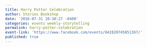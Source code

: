 ```yaml
---
title: Harry Potter Celebration
author: Stories Bookshop
date: '2016-07-31 10:30:27 -0400'
categories: events weekly-storytelling
permalink: harry-potter-celebration
event-link: 'https://www.facebook.com/events/842820745851367/'
published: true
---
```


